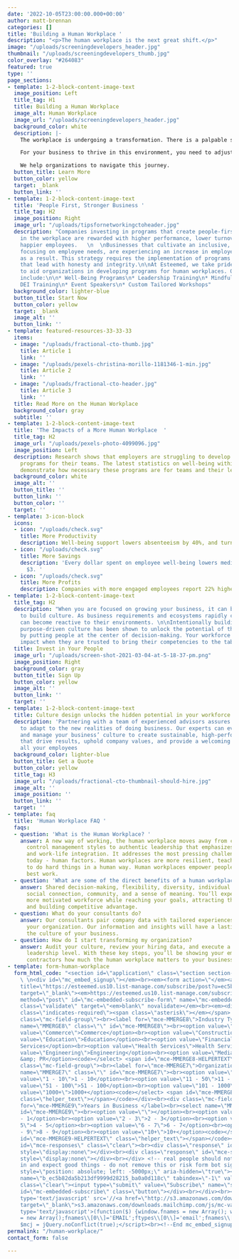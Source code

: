 ```yaml
---
date: '2022-10-05T23:00:00.000+00:00'
author: matt-brennan
categories: []
title: 'Building a Human Workplace '
description: "<p>The human workplace is the next great shift.</p>"
image: "/uploads/screeningdevelopers_header.jpg"
thumbnail: "/uploads/screeningdevelopers_thumb.jpg"
color_overlay: "#264083"
featured: true
type: ''
page_sections:
- template: 1-2-block-content-image-text
  image_position: Left
  title_tag: H1
  title: Building a Human Workplace
  image_alt: Human Workplace
  image_url: "/uploads/screeningdevelopers_header.jpg"
  background_color: white
  description: |-
    The workplace is undergoing a transformation. There is a palpable shift from Employer- to Employee-driven. The blending of permanent and contract workers is on the rise. Hybrid and remote workplaces are taking hold.

    For your business to thrive in this environment, you need to adjust your thinking, practices and tools. Developing a people- and remote-first culture is challenging.

    We help organizations to navigate this journey.
  button_title: Learn More
  button_color: yellow
  target: _blank
  button_link: ''
- template: 1-2-block-content-image-text
  title: 'People First, Stronger Business '
  title_tag: H2
  image_position: Right
  image_url: "/uploads/tipsfornetworkingctoheader.jpg"
  description: "Companies investing in programs that create people-first cultures
    in the workplace are rewarded with higher performance, lower turnover rates, and
    happier employees.   \n  \nBusinesses that cultivate an inclusive, diverse culture
    focusing on employee needs, are experiencing an increase in employee alignment
    as a result. This strategy requires the implementation of programs and practices
    that lead with honesty and integrity.\n\nAt Esteemed, we take pride in our ability
    to aid organizations in developing programs for human workplaces. Our offerings
    include:\n\n* Well-Being Programs\n* Leadership Training\n* Mindfulness Coaching\n*
    DEI Training\n* Event Speakers\n* Custom Tailored Workshops"
  background_color: lighter-blue
  button_title: Start Now
  button_color: yellow
  target: _blank
  image_alt: ''
  button_link: ''
- template: featured-resources-33-33-33
  items:
  - image: "/uploads/fractional-cto-thumb.jpg"
    title: Article 1
    link: ''
  - image: "/uploads/pexels-christina-morillo-1181346-1-min.jpg"
    title: Article 2
    link: ''
  - image: "/uploads/fractional-cto-header.jpg"
    title: Article 3
    link: ''
  title: Read More on the Human Workplace
  background_color: gray
  subtitle: ''
- template: 1-2-block-content-image-text
  title: 'The Impacts of a More Human Workplace  '
  title_tag: H2
  image_url: "/uploads/pexels-photo-4099096.jpg"
  image_position: Left
  description: Research shows that employers are struggling to develop human workplace
    programs for their teams. The latest statistics on well-being within the workplace
    demonstrate how necessary these programs are for teams and their leadership.
  background_color: white
  image_alt: ''
  button_title: ''
  button_link: ''
  button_color: ''
  target: ''
- template: 3-icon-block
  icons:
  - icon: "/uploads/check.svg"
    title: More Productivity
    description: Well-being support lowers absenteeism by 40%, and turnover by 65%.
  - icon: "/uploads/check.svg"
    title: More Savings
    description: 'Every dollar spent on employee well-being lowers medical costs by
      $3. '
  - icon: "/uploads/check.svg"
    title: More Profits
    description: Companies with more engaged employees report 22% higher profitability.
- template: 1-2-block-content-image-text
  title_tag: H2
  description: "When you are focused on growing your business, it can be difficult
    to build culture. As business requirements and ecosystems rapidly change, businesses
    can become reactive to their environments. \n\nIntentionally building an inclusive,
    purpose-driven culture has been shown to unlock the potential of the workforce
    by putting people at the center of decision-making. Your workforce will have greater
    impact when they are trusted to bring their competencies to the table."
  title: Invest in Your People
  image_url: "/uploads/screen-shot-2021-03-04-at-5-18-37-pm.png"
  image_position: Right
  background_color: gray
  button_title: Sign Up
  button_color: yellow
  image_alt: ''
  button_link: ''
  target: ''
- template: 1-2-block-content-image-text
  title: Culture design unlocks the hidden potential in your workforce.
  description: 'Partnering with a team of experienced advisors assures you are ready
    to adapt to the new realities of doing business. Our experts can evaluate, implement,
    and manage your business’ culture to create sustainable, high-performing teams
    that drive results, uphold company values, and provide a welcoming workplace for
    all your employees                                                                                                                                                                                                                                                                                  '
  background_color: lighter-blue
  button_title: Get a Quote
  button_color: yellow
  title_tag: H3
  image_url: "/uploads/fractional-cto-thumbnail-should-hire.jpg"
  image_alt: ''
  image_position: ''
  button_link: ''
  target: ''
- template: faq
  title: 'Human Workplace FAQ '
  faqs:
  - question: 'What is the Human Workplace? '
    answer: A new way of working, the human workplace moves away from command and
      control management styles to authentic leadership that emphasizes human connection
      and work-life integration. It addresses the most pressing challenge for leadership
      today - human factors. Human workplaces are more resilient, teaching us how
      to do hard things in a human way. Human workplaces empower people to do their
      best work.
  - question: 'What are some of the direct benefits of a human workplace? '
    answer: Shared decision-making, flexibility, diversity, individual empowerment,
      social connection, community, and a sense of meaning. You’ll experience a happier,
      more motivated workforce while reaching your goals, attracting the best talent,
      and building competitive advantage.
  - question: What do your consultants do?
    answer: Our consultants pair company data with tailored experiences to transform
      your organization. Our information and insights will have a lasting impact on
      the culture of your business.
  - question: How do I start transforming my organization?
    answer: Audit your culture, review your hiring data, and execute a plan from the
      leadership level. With these key steps, you’ll be showing your employees and
      contractors how much the human workplace matters to your business goals.
- template: form-human-workplace
  form_html_code: "<section id=\"application\" class=\"section section-mcp-form u-bg-dark-blue\">
    \ \n<div id=\"mc_embed_signup\"></em><br><em><form action=\"</em><a href=\"https://esteemed.us10.list-manage.com/subscribe/post?u=ec5b82da5b213df9999d28215&id=ba0a0d118c&f_id=00d33ae2f0\"
    title=\"https://esteemed.us10.list-manage.com/subscribe/post?u=ec5b82da5b213df9999d28215&id=ba0a0d118c&f_id=00d33ae2f0\"
    target=\"_blank\"><em>https://esteemed.us10.list-manage.com/subscribe/post?u=ec5b82da5b213df9999d28215&id=ba0a0d118c&f_id=00d33ae2f0</em></a>_\"
    method=\"post\" id=\"mc-embedded-subscribe-form\" name=\"mc-embedded-subscribe-form\"
    class=\"validate\" target=\"<em>blank\" novalidate></em><br><em><div id=\"mc_embed_signup_scroll\"></em><br><em><h2>Subscribe</h2></em><br><em><div
    class=\"indicates-required\"><span class=\"asterisk\"></em></span> indicates required</div><br><div
    class=\"mc-field-group\"><br><label for=\"mce-MMERGE8\">Industry Type </label><br><select
    name=\"MMERGE8\" class=\"\" id=\"mce-MMERGE8\"><br><option value=\"\"></option><br><option
    value=\"Commerce\">Commerce</option><br><option value=\"Construction\">Construction</option><br><option
    value=\"Education\">Education</option><br><option value=\"Financial Services\">Financial
    Services</option><br><option value=\"Health Services\">Health Services</option><br><option
    value=\"Engineering\">Engineering</option><br><option value=\"Media &amp; PR\">Media
    &amp; PR</option><code></select> <span id=\"mce-MMERGE8-HELPERTEXT\" class=\"helper_text\"></span></code></div><br><div
    class=\"mc-field-group\"><br><label for=\"mce-MMERGE7\">Organization Size </label><br><select
    name=\"MMERGE7\" class=\"\" id=\"mce-MMERGE7\"><br><option value=\"\"></option><br><option
    value=\"1 - 10\">1 - 10</option><br><option value=\"11 - 50\">11 - 50</option><br><option
    value=\"51 - 100\">51 - 100</option><br><option value=\"101 - 1000\">101 - 1000</option><br><option
    value=\"1000+\">1000+</option><code></select> <span id=\"mce-MMERGE7-HELPERTEXT\"
    class=\"helper_text\"></span></code></div><br><div class=\"mc-field-group\"><br><label
    for=\"mce-MMERGE9\">Years in Business </label><br><select name=\"MMERGE9\" class=\"\"
    id=\"mce-MMERGE9\"><br><option value=\"\"></option><br><option value=\"0 - 1\">0
    - 1</option><br><option value=\"2 - 3\">2 - 3</option><br><option value=\"4 -
    5\">4 - 5</option><br><option value=\"6 - 7\">6 - 7</option><br><option value=\"8
    - 9\">8 - 9</option><br><option value=\"10+\">10+</option><code></select> <span
    id=\"mce-MMERGE9-HELPERTEXT\" class=\"helper_text\"></span></code></div><br><div
    id=\"mce-responses\" class=\"clear\"><br><div class=\"response\" id=\"mce-error-response\"
    style=\"display:none\"></div><br><div class=\"response\" id=\"mce-success-response\"
    style=\"display:none\"></div><br></div> <!-- real people should not fill this
    in and expect good things - do not remove this or risk form bot signups--><br><div
    style=\"position: absolute; left: -5000px;\" aria-hidden=\"true\"><input type=\"text\"
    name=\"b_ec5b82da5b213df9999d28215_ba0a0d118c\" tabindex=\"-1\" value=\"\"></div><br><div
    class=\"clear\"><input type=\"submit\" value=\"Subscribe\" name=\"subscribe\"
    id=\"mc-embedded-subscribe\" class=\"button\"></div><br></div><br></form><br></div><br><script
    type='text/javascript' src='//<a href=\"http://s3.amazonaws.com/downloads.mailchimp.com/js/mc-validate.js\"
    target=\"_blank\">s3.amazonaws.com/downloads.mailchimp.com/js/mc-validate.js</a>'></script><script
    type='text/javascript'>(function($) {window.fnames = new Array(); window.ftypes
    = new Array();fnames\\[0\\]='EMAIL';ftypes\\[0\\]='email';fnames\\[1\\]='FNAME';ftypes\\[1\\]='text';fnames\\[2\\]='LNAME';ftypes\\[2\\]='text';fnames\\[4\\]='PHONE';ftypes\\[4\\]='phone';fnames\\[6\\]='MMERGE6';ftypes\\[6\\]='text';fnames\\[5\\]='MMERGE5';ftypes\\[5\\]='url';fnames\\[3\\]='MMERGE3';ftypes\\[3\\]='dropdown';fnames\\[8\\]='MMERGE8';ftypes\\[8\\]='dropdown';fnames\\[7\\]='MMERGE7';ftypes\\[7\\]='dropdown';fnames\\[9\\]='MMERGE9';ftypes\\[9\\]='dropdown';}(jQuery));var
    $mcj = jQuery.noConflict(true);</script><br><!--End mc_embed_signup--></p></section>"
permalink: "/human-workplace/"
contact_form: false

---
```

